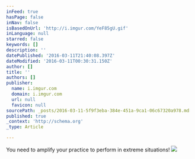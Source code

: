 ```yaml
---
inFeed: true
hasPage: false
inNav: false
isBasedOnUrl: 'http://i.imgur.com/YeF85gU.gif'
inLanguage: null
starred: false
keywords: []
description: ''
datePublished: '2016-03-11T21:40:08.397Z'
dateModified: '2016-03-11T00:30:31.150Z'
author: []
title: ''
authors: []
publisher:
  name: i.imgur.com
  domain: i.imgur.com
  url: null
  favicon: null
sourcePath: _posts/2016-03-11-5f9f3eba-384e-451a-9ca1-06c67320a978.md
published: true
_context: 'http://schema.org'
_type: Article

---
```

You need to amplify your practice to perform in extreme situations! ![](http://i.imgur.com/YeF85gU.gif)